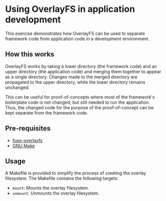 # Using OverlayFS in application development

This exercise demonstrates how OverlayFS can be used to separate
framework code from application code in a development environment.

## How this works

OverlayFS works by taking a lower directory (the framework code) and
an upper directory (the application code) and merging them together to
appear as a single directory. Changes made to the merged directory are
propagated to the upper directory, while the lower directory remains
unchanged.

This can be useful for proof-of-concepts where most of the framework's
boilerplate code is not changed, but still needed to run the application. Thus, the changed code for the purpose of the proof-of-concept can be kept separate from the framework code.

## Pre-requisites

- [fuse-overlayfs][]
- [GNU Make][]

## Usage

A Makefile is provided to simplify the process of creating the
overlay filesystem. The Makefile contains the following targets:

- `mount`: Mounts the overlay filesystem.
- `unmount`: Unmounts the overlay filesystem.

<!-- Links -->
[fuse-overlayfs]: https://github.com/containers/fuse-overlayfs
[GNU Make]: https://www.gnu.org/software/make/
